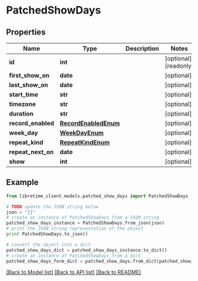 # PatchedShowDays


## Properties
Name | Type | Description | Notes
------------ | ------------- | ------------- | -------------
**id** | **int** |  | [optional] [readonly] 
**first_show_on** | **date** |  | [optional] 
**last_show_on** | **date** |  | [optional] 
**start_time** | **str** |  | [optional] 
**timezone** | **str** |  | [optional] 
**duration** | **str** |  | [optional] 
**record_enabled** | [**RecordEnabledEnum**](RecordEnabledEnum.md) |  | [optional] 
**week_day** | [**WeekDayEnum**](WeekDayEnum.md) |  | [optional] 
**repeat_kind** | [**RepeatKindEnum**](RepeatKindEnum.md) |  | [optional] 
**repeat_next_on** | **date** |  | [optional] 
**show** | **int** |  | [optional] 

## Example

```python
from libretime_client.models.patched_show_days import PatchedShowDays

# TODO update the JSON string below
json = "{}"
# create an instance of PatchedShowDays from a JSON string
patched_show_days_instance = PatchedShowDays.from_json(json)
# print the JSON string representation of the object
print PatchedShowDays.to_json()

# convert the object into a dict
patched_show_days_dict = patched_show_days_instance.to_dict()
# create an instance of PatchedShowDays from a dict
patched_show_days_form_dict = patched_show_days.from_dict(patched_show_days_dict)
```
[[Back to Model list]](../README.md#documentation-for-models) [[Back to API list]](../README.md#documentation-for-api-endpoints) [[Back to README]](../README.md)


